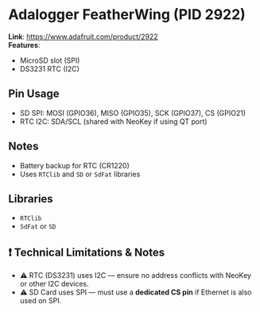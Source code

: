 # Adalogger FeatherWing (PID 2922)

**Link**: https://www.adafruit.com/product/2922  
**Features**:
- MicroSD slot (SPI)
- DS3231 RTC (I2C)

## Pin Usage

- SD SPI: MOSI (GPIO36), MISO (GPIO35), SCK (GPIO37), CS (GPIO21)
- RTC I2C: SDA/SCL (shared with NeoKey if using QT port)

## Notes

- Battery backup for RTC (CR1220)
- Uses `RTClib` and `SD` or `SdFat` libraries

## Libraries

- `RTClib`
- `SdFat` or `SD`

## ❗ Technical Limitations & Notes

- ⚠️ RTC (DS3231) uses I2C — ensure no address conflicts with NeoKey or other I2C devices.
- ⚠️ SD Card uses SPI — must use a **dedicated CS pin** if Ethernet is also used on SPI.
